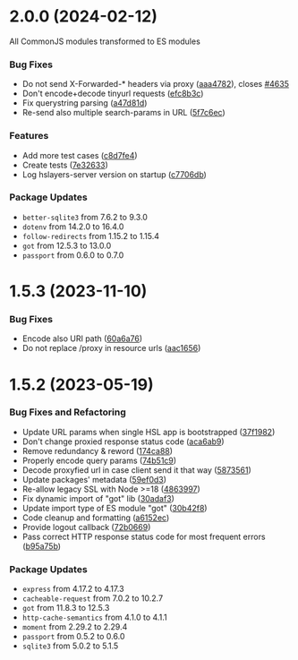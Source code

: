 # 2.0.0 (2024-02-12)

All CommonJS modules transformed to ES modules

### Bug Fixes

* Do not send X-Forwarded-* headers via proxy ([aaa4782](https://github.com/hslayers/hslayers-ng/commit/aaa4782a3ef517c4bd660ee1c5b8ef694363a500)), closes [#4635](https://github.com/hslayers/hslayers-ng/issues/4635)
* Don't encode+decode tinyurl requests ([efc8b3c](https://github.com/hslayers/hslayers-ng/commit/efc8b3cae5f42fbc56832a71dcbb4ce7f4f2da7c))
* Fix querystring parsing ([a47d81d](https://github.com/hslayers/hslayers-ng/commit/a47d81d6647ae8acfb1a2f8e2b65f79148de0f15))
* Re-send also multiple search-params in URL ([5f7c6ec](https://github.com/hslayers/hslayers-ng/commit/5f7c6ec0d75d7247d126cc7db6fae23c3fe8ce41))


### Features

* Add more test cases ([c8d7fe4](https://github.com/hslayers/hslayers-ng/commit/c8d7fe4f97699816c0d00fc2eb843f2d4082b2ed))
* Create tests ([7e32633](https://github.com/hslayers/hslayers-ng/commit/7e3263310313e09dd07c57466da0566f51765bbf))
* Log hslayers-server version on startup ([c7706db](https://github.com/hslayers/hslayers-ng/commit/c7706db9da1d35098d3171e4e133fac647841849))

### Package Updates
* `better-sqlite3` from 7.6.2 to 9.3.0
* `dotenv` from 14.2.0 to 16.4.0
* `follow-redirects` from 1.15.2 to 1.15.4
* `got` from 12.5.3 to 13.0.0
* `passport` from 0.6.0 to 0.7.0

# 1.5.3 (2023-11-10)

### Bug Fixes

* Encode also URI path ([60a6a76](https://github.com/hslayers/hslayers-ng/commit/60a6a76a7d4ca9161cee443975734e9a53a0eed7))
* Do not replace /proxy in resource urls ([aac1656](https://github.com/hslayers/hslayers-ng/commit/aac1656cc7166aaa9cc6965d9d357f3c59321cf4))

# 1.5.2 (2023-05-19)

### Bug Fixes and Refactoring

* Update URL params when single HSL app is bootstrapped ([37f1982](https://github.com/hslayers/hslayers-ng/commit/37f1982a830e37b561e1a8a153ba78c889eaed9b))
* Don't change proxied response status code ([aca6ab9](https://github.com/hslayers/hslayers-ng/commit/aca6ab9c1a193586ca69d7c5d85d5160e0e613ea))
* Remove redundancy & reword ([174ca88](https://github.com/hslayers/hslayers-ng/commit/174ca88916c1dcc38abe167925aa7793e341061e))
* Properly encode query params ([74b51c9](https://github.com/hslayers/hslayers-ng/commit/74b51c9acca07da68aa2efe684bc5432434e959d))
* Decode proxyfied url in case client send it that way ([5873561](https://github.com/hslayers/hslayers-ng/commit/58735614607398bd72a30934e0015552e8effd74))
* Update packages' metadata ([59ef0d3](https://github.com/hslayers/hslayers-ng/commit/59ef0d31430bca91d0f730b67d7e64181703102c))
* Re-allow legacy SSL with Node >=18 ([4863997](https://github.com/hslayers/hslayers-ng/commit/48639973af2605baf531d13b88d05d202a65ce98))
* Fix dynamic import of "got" lib ([30adaf3](https://github.com/hslayers/hslayers-ng/commit/30adaf3fff0d277b4168568d46eebafdb77343f8))
* Update import type of ES module "got" ([30b42f8](https://github.com/hslayers/hslayers-ng/commit/30b42f86ad3b3780b71074e6a8816cdf7b8cf667))
* Code cleanup and formatting ([a6152ec](https://github.com/hslayers/hslayers-ng/commit/a6152ec3cd42494d434c6f5dd1d26d84183a3ebb))
* Provide logout callback ([72b0669](https://github.com/hslayers/hslayers-ng/commit/72b066948b76b40ab6e7c25d3f07d0278ee9233c))
* Pass correct HTTP response status code for most frequent errors ([b95a75b](https://github.com/hslayers/hslayers-ng/commit/b95a75b0925ed792581675898730a24b5b3f9e16))

### Package Updates

* `express` from 4.17.2 to 4.17.3
* `cacheable-request` from 7.0.2 to 10.2.7
* `got` from 11.8.3 to 12.5.3
* `http-cache-semantics` from 4.1.0 to 4.1.1
* `moment` from 2.29.2 to 2.29.4
* `passport` from 0.5.2 to 0.6.0
* `sqlite3` from 5.0.2 to 5.1.5
